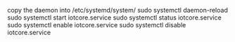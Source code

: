 copy the daemon into /etc/systemd/system/
sudo systemctl daemon-reload
sudo systemctl start iotcore.service
sudo systemctl status iotcore.service
sudo systemctl enable iotcore.service
sudo systemctl disable iotcore.service

